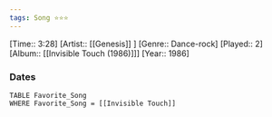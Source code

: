 ```yaml
---
tags: Song ⭐⭐⭐ 
---
```

[Time:: 3:28]
[Artist:: [[Genesis]] ]
[Genre:: Dance-rock]
[Played:: 2]
[Album:: [[Invisible Touch (1986)]]]
[Year:: 1986]
### Dates
````dataview
TABLE Favorite_Song
WHERE Favorite_Song = [[Invisible Touch]]
````